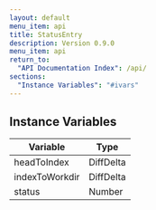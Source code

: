 ```yaml
---
layout: default
menu_item: api
title: StatusEntry
description: Version 0.9.0
menu_item: api
return_to:
  "API Documentation Index": /api/
sections:
  "Instance Variables": "#ivars"
---
```


## <a name="ivars"></a>Instance Variables

| Variable | Type |
| --- | --- |
| <a name="headToIndex"></a>headToIndex | DiffDelta |
| <a name="indexToWorkdir"></a>indexToWorkdir | DiffDelta |
| <a name="status"></a>status | Number |

